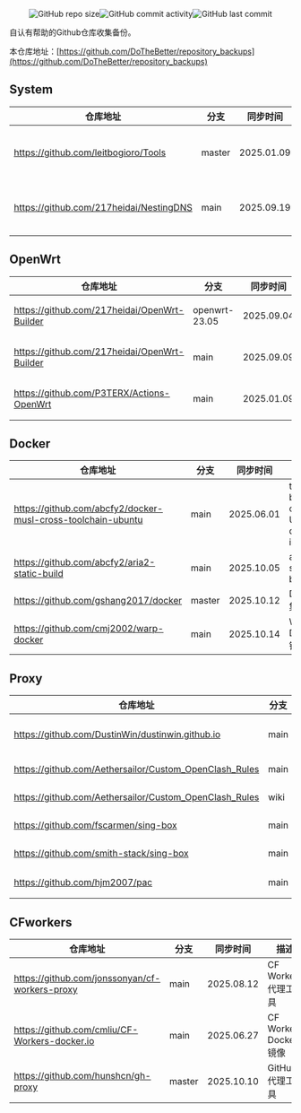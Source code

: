 
<p align="center">
<img alt="GitHub repo size" src="https://img.shields.io/github/repo-size/DoTheBetter/repository_backups"><img alt="GitHub commit activity" src="https://img.shields.io/github/commit-activity/m/DoTheBetter/repository_backups"><img alt="GitHub last commit" src="https://img.shields.io/github/last-commit/DoTheBetter/repository_backups">
</p>
自认有帮助的Github仓库收集备份。

本仓库地址：[https://github.com/DoTheBetter/repository_backups](https://github.com/DoTheBetter/repository_backups)


## System
| 仓库地址 | 分支 | 同步时间 | 描述 |
| -------- | ---- | -------- | -------- |
| https://github.com/leitbogioro/Tools | master | 2025.01.09 | DD重装Linux系统 |
| https://github.com/217heidai/NestingDNS | main | 2025.09.19 | DNS三合一Docker镜像 |

## OpenWrt
| 仓库地址 | 分支 | 同步时间 | 描述 |
| -------- | ---- | -------- | -------- |
| https://github.com/217heidai/OpenWrt-Builder | openwrt-23.05 | 2025.09.04 | OpenWrt在线构建工具 |
| https://github.com/217heidai/OpenWrt-Builder | main | 2025.09.09 | OpenWrt在线构建工具 |
| https://github.com/P3TERX/Actions-OpenWrt | main | 2025.01.09 | OpenWrt在线构建工具 |

## Docker
| 仓库地址 | 分支 | 同步时间 | 描述 |
| -------- | ---- | -------- | -------- |
| https://github.com/abcfy2/docker-musl-cross-toolchain-ubuntu | main | 2025.06.01 | toolchain based on Ubuntu docker image |
| https://github.com/abcfy2/aria2-static-build | main | 2025.10.05 | aria2-static-build |
| https://github.com/gshang2017/docker | master | 2025.10.12 | Docker集合 |
| https://github.com/cmj2002/warp-docker | main | 2025.10.14 | Warp Docker镜像 |

## Proxy
| 仓库地址 | 分支 | 同步时间 | 描述 |
| -------- | ---- | -------- | -------- |
| https://github.com/DustinWin/dustinwin.github.io | main | 2025.10.02 | mihomo和sing-box教程合集 |
| https://github.com/Aethersailor/Custom_OpenClash_Rules | main | 2025.10.15 | OpenClash自定义 |
| https://github.com/Aethersailor/Custom_OpenClash_Rules | wiki | 2025.09.17 | OpenClash自定义Wiki |
| https://github.com/fscarmen/sing-box | main | 2025.08.28 | Sing-box代理工具 |
| https://github.com/smith-stack/sing-box | main | 2025.09.13 | Sing-box代理工具 |
| https://github.com/hjm2007/pac | main | 2025.10.07 | PAC代理工具 |

## CFworkers
| 仓库地址 | 分支 | 同步时间 | 描述 |
| -------- | ---- | -------- | -------- |
| https://github.com/jonssonyan/cf-workers-proxy | main | 2025.08.12 | CF Workers代理工具 |
| https://github.com/cmliu/CF-Workers-docker.io | main | 2025.06.27 | CF Workers Docker镜像 |
| https://github.com/hunshcn/gh-proxy | master | 2025.10.10 | GitHub代理工具 |

